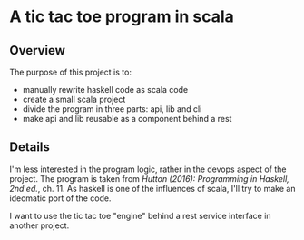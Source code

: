 # A tic tac toe program in scala

## Overview

The purpose of this project is to:
- manually rewrite haskell code as scala code
- create a small scala project
- divide the program in three parts: api, lib and cli
- make api and lib reusable as a component behind a rest 

## Details

I'm less interested in the program logic, rather in the devops aspect of the project.
The program is taken from *Hutton (2016): Programming in Haskell, 2nd ed.*, ch. 11.
As haskell is one of the influences of scala, I'll try to make an ideomatic port of the code.

I want to use the tic tac toe "engine" behind a rest service interface in another project.